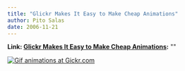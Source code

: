 ```yaml
---
title: "Glickr Makes It Easy to Make Cheap Animations"
author: Pito Salas
date: 2006-11-21
---
```


**Link: [Glickr Makes It Easy to Make Cheap Animations](None):** ""

[![Gif animations at
Gickr.com](https://i0.wp.com/gickr.com/results/anim_84feb77e-c76a-8274-6d1f-f44b6b4533f0.gif?w=584)](<http://gickr.com>)


